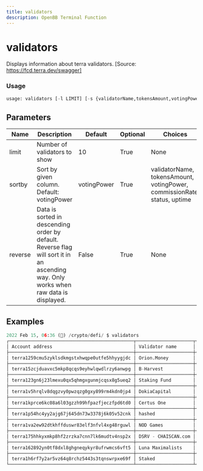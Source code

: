```yaml
---
title: validators
description: OpenBB Terminal Function
---
```


# validators

Displays information about terra validators. [Source: https://fcd.terra.dev/swagger]

### Usage 
```python
usage: validators [-l LIMIT] [-s {validatorName,tokensAmount,votingPower,commissionRate,status,uptime}] [-r]
```

## Parameters

| Name | Description | Default | Optional | Choices |
| ---- | ----------- | ------- | -------- | ------- |
| limit | Number of validators to show | 10 | True | None |
| sortby | Sort by given column. Default: votingPower | votingPower | True | validatorName, tokensAmount, votingPower, commissionRate, status, uptime |
| reverse | Data is sorted in descending order by default. Reverse flag will sort it in an ascending way. Only works when raw data is displayed. | False | True | None |


## Examples

```python
2022 Feb 15, 06:36 (🦋) /crypto/defi/ $ validators
┌──────────────────────────────────────────────┬─────────────────────┬───────────────┬────────────────┬───────────────────┬────────┬──────────┐
│ Account address                              │ Validator name      │ Tokens amount │ Voting power % │ Commission rate % │ Status │ Uptime % │
├──────────────────────────────────────────────┼─────────────────────┼───────────────┼────────────────┼───────────────────┼────────┼──────────┤
│ terra1259cmu5zyklsdkmgstxhwqpe0utfe5hhyygjdc │ Orion.Money         │ 21.9M         │ 7.20           │ 5.00              │ active │ 100.00   │
├──────────────────────────────────────────────┼─────────────────────┼───────────────┼────────────────┼───────────────────┼────────┼──────────┤
│ terra15zcjduavxc5mkp8qcqs9eyhwlqwdlrzy6anwpg │ B-Harvest           │ 17.9M         │ 5.88           │ 5.00              │ active │ 100.00   │
├──────────────────────────────────────────────┼─────────────────────┼───────────────┼────────────────┼───────────────────┼────────┼──────────┤
│ terra123gn6j23lmexu0qx5qhmgxgunmjcqsx8g5ueq2 │ Staking Fund        │ 15.7M         │ 5.17           │ 10.00             │ active │ 100.00   │
├──────────────────────────────────────────────┼─────────────────────┼───────────────┼────────────────┼───────────────────┼────────┼──────────┤
│ terra1v5hrqlv8dqgzvy0pwzqzg0gxy899rm4kdn0jp4 │ DokiaCapital        │ 10.3M         │ 3.38           │ 5.00              │ active │ 100.00   │
├──────────────────────────────────────────────┼─────────────────────┼───────────────┼────────────────┼───────────────────┼────────┼──────────┤
│ terra1kprce6kc08a6l03gzzh99hfpazfjeczfpd6td0 │ Certus One          │ 9M            │ 2.96           │ 10.00             │ active │ 100.00   │
├──────────────────────────────────────────────┼─────────────────────┼───────────────┼────────────────┼───────────────────┼────────┼──────────┤
│ terra1p54hc4yy2ajg67j645dn73w3378j6k05v52cnk │ hashed              │ 7.7M          │ 2.53           │ 10.00             │ active │ 100.00   │
├──────────────────────────────────────────────┼─────────────────────┼───────────────┼────────────────┼───────────────────┼────────┼──────────┤
│ terra1va2ew92dtkhffduswr83elf3nfvl4xg48rguwl │ NOD Games           │ 7.4M          │ 2.44           │ 0.00              │ active │ 99.99    │
├──────────────────────────────────────────────┼─────────────────────┼───────────────┼────────────────┼───────────────────┼────────┼──────────┤
│ terra175hhkyxmkp8hf2zrzka7cnn7lk6mudtv4nsp2x │ DSRV - CHAISCAN.com │ 6.7M          │ 2.22           │ 10.00             │ active │ 100.00   │
├──────────────────────────────────────────────┼─────────────────────┼───────────────┼────────────────┼───────────────────┼────────┼──────────┤
│ terra162892yn0tf8dxl8ghgneqykyr8ufrwmcs6vft5 │ Luna Maximalists    │ 6.5M          │ 2.14           │ 20.00             │ active │ 99.98    │
├──────────────────────────────────────────────┼─────────────────────┼───────────────┼────────────────┼───────────────────┼────────┼──────────┤
│ terra1h6rf7y2ar5vz64q8rchz5443s3tqnswrpxe69f │ Staked              │ 6.3M          │ 2.08           │ 10.00             │ active │ 100.00   │
└──────────────────────────────────────────────┴─────────────────────┴───────────────┴────────────────┴───────────────────┴────────┴──────────┘
```

